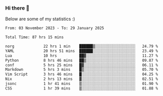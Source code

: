 ### Hi there 👋
Below are some of my statistics :)

<!--START_SECTION:waka-->

```txt
From: 03 November 2023 - To: 29 January 2025

Total Time: 87 hrs 15 mins

norg             22 hrs 1 min    ██████▒░░░░░░░░░░░░░░░░░░   24.79 %
YAML             20 hrs 51 mins  ██████░░░░░░░░░░░░░░░░░░░   23.49 %
Lua              10 hrs          ██▓░░░░░░░░░░░░░░░░░░░░░░   11.27 %
Python           8 hrs 46 mins   ██▒░░░░░░░░░░░░░░░░░░░░░░   09.87 %
conf             5 hrs 25 mins   █▓░░░░░░░░░░░░░░░░░░░░░░░   06.11 %
Markdown         5 hrs 3 mins    █▒░░░░░░░░░░░░░░░░░░░░░░░   05.70 %
Vim Script       3 hrs 46 mins   █░░░░░░░░░░░░░░░░░░░░░░░░   04.25 %
Nix              2 hrs 13 mins   ▓░░░░░░░░░░░░░░░░░░░░░░░░   02.51 %
jsonc            1 hr 41 mins    ▒░░░░░░░░░░░░░░░░░░░░░░░░   01.90 %
CSS              1 hr 39 mins    ▒░░░░░░░░░░░░░░░░░░░░░░░░   01.88 %
```

<!--END_SECTION:waka-->

<!--
**KlapenHz/KlapenHz** is a ✨ _special_ ✨ repository because its `README.md` (this file) appears on your GitHub profile.

Here are some ideas to get you started:

- 🔭 I’m currently working on ...
- 🌱 I’m currently learning ...
- 👯 I’m looking to collaborate on ...
- 🤔 I’m looking for help with ...
- 💬 Ask me about ...
- 📫 How to reach me: ...
- 😄 Pronouns: ...
- ⚡ Fun fact: ...
-->
